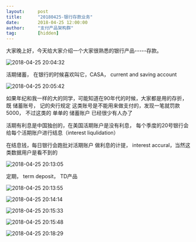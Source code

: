 ```yaml
---  
layout:     post   
title:      "20180425-银行存款业务"  
date:       2018-04-25 12:00:00  
author:     "支付产品架构群"  
tag:		[hidden]   
--- 
```


   
大家晚上好，今天给大家介绍一个大家很熟悉的银行产品-----存款。  

   
![2018-04-25 20:04:32](http://static.cocolian.org/img/20180425_200432.png) 
   
活期储蓄， 在银行的时候喜欢叫它，CASA， current and saving account  
   
   
![2018-04-25 20:05:42](http://static.cocolian.org/img/20180425_200542.png) 
   
如果年纪和我一样的大的同学，可能知道在90年代的时候，大家都是用的存折，既 储蓄账号， 记的央行规定 这类账号是不能用来做支付的，发现一笔就罚款 5000， 不过这类的 单单的 储蓄账户 已经很少有人办了  
   
   
活期有利息是中国独创的，在美国活期账户是没有利息， 每个季度的20号银行会给每个活期账户进行结息（interest liqulidation）  
   
   
在结息钱，每日银行会跑批对活期账户 做利息的计提， interest accural，当然这类数据用户是看不到的  
   
   
![2018-04-25 20:13:05](http://static.cocolian.org/img/20180425_201305.png) 
   
   
定期， term deposit， TD产品  
   
   
![2018-04-25 20:13:55](http://static.cocolian.org/img/20180425_201355.png) 
   
   
![2018-04-25 20:14:14](http://static.cocolian.org/img/20180425_201414.png) 
   
   
![2018-04-25 20:15:33](http://static.cocolian.org/img/20180425_201533.png) 
   
   
![2018-04-25 20:15:48](http://static.cocolian.org/img/20180425_201548.png) 
   
   
![2018-04-25 20:18:29](http://static.cocolian.org/img/20180425_201829.png) 
   

   
